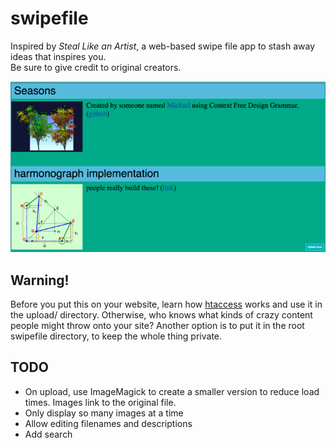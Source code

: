# swipefile
Inspired by *Steal Like an Artist*, a web-based swipe file app to stash away ideas that inspires you.  
Be sure to give credit to original creators.

![screenshot](img/sw_ss_50pct.png)

## Warning!
Before you put this on your website, learn how [htaccess](https://www.seas.upenn.edu/cets/answers/auth-htpasswd.html) works and use it in the upload/ directory.  Otherwise, who knows what kinds of crazy content people might throw onto your site?  Another option is to put it in the root swipefile directory, to keep the whole thing private.

## TODO
* On upload, use ImageMagick to create a smaller version to reduce load times.  Images link to the original file.
* Only display so many images at a time
* Allow editing filenames and descriptions
* Add search
